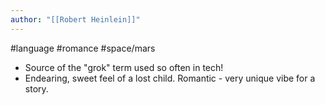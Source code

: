 ```yaml
---
author: "[[Robert Heinlein]]"
---
```



#language #romance #space/mars 

- Source of the "grok" term used so often in tech!
- Endearing, sweet feel of a lost child. Romantic - very unique vibe for a story. 